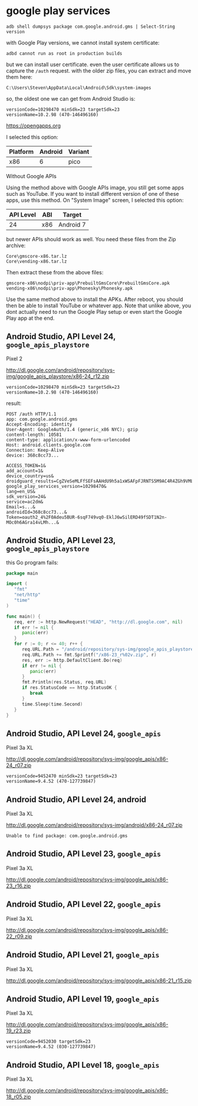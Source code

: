 # google play services

~~~
adb shell dumpsys package com.google.android.gms | Select-String version
~~~

with Google Play versions, we cannot install system certificate:

~~~
adbd cannot run as root in production builds
~~~

but we can install user certificate. even the user certificate allows us to
capture the `/auth` request. with the older zip files, you can extract and move
them here:

~~~
C:\Users\Steven\AppData\Local\Android\Sdk\system-images
~~~

so, the oldest one we can get from Android Studio is:

~~~
versionCode=10298470 minSdk=23 targetSdk=23
versionName=10.2.98 (470-146496160)
~~~

https://opengapps.org

I selected this option:

Platform | Android | Variant
---------|---------|--------
x86      | 6       | pico

Without Google APIs

Using the method above with Google APIs image, you still get some apps such as
YouTube. If you want to install different version of one of these apps, use
this method. On "System Image" screen, I selected this option:

API Level | ABI | Target
----------|-----|----------
24        | x86 | Android 7

but newer APIs should work as well. You need these files from the Zip archive:

~~~
Core\gmscore-x86.tar.lz
Core\vending-x86.tar.lz
~~~

Then extract these from the above files:

~~~
gmscore-x86\nodpi\priv-app\PrebuiltGmsCore\PrebuiltGmsCore.apk
vending-x86\nodpi\priv-app\Phonesky\Phonesky.apk
~~~

Use the same method above to install the APKs. After reboot, you should then be
able to install YouTube or whatever app. Note that unlike above, you dont
actually need to run the Google Play setup or even start the Google Play app at
the end.

## Android Studio, API Level 24, `google_apis_playstore`

Pixel 2

<http://dl.google.com/android/repository/sys-img/google_apis_playstore/x86-24_r12.zip>

~~~
versionCode=10298470 minSdk=23 targetSdk=23
versionName=10.2.98 (470-146496160)
~~~

result:

~~~
POST /auth HTTP/1.1
app: com.google.android.gms
Accept-Encoding: identity
User-Agent: GoogleAuth/1.4 (generic_x86 NYC); gzip
content-length: 10581
content-type: application/x-www-form-urlencoded
Host: android.clients.google.com
Connection: Keep-Alive
device: 368c8cc73...

ACCESS_TOKEN=1&
add_account=1&
device_country=us&
droidguard_results=CgZVeSeMLFfSEFsAAHdU9h5a1xWSAFpFJRNTS5M9AC4R4ZGh9VMLBADDJ6...&
google_play_services_version=10298470&
lang=en_US&
sdk_version=24&
service=ac2dm&
Email=s...&
androidId=368c8cc73...&
Token=oauth2_4%2F0Adeu5BUR-6sqF749vq0-EklJ6wSilERD49fSDT1N2n-MOc0h6AGra14vLMh...&
~~~

## Android Studio, API Level 23, `google_apis_playstore`

this Go program fails:

~~~go
package main

import (
   "fmt"
   "net/http"
   "time"
)

func main() {
   req, err := http.NewRequest("HEAD", "http://dl.google.com", nil)
   if err != nil {
      panic(err)
   }
   for r := 0; r <= 40; r++ {
      req.URL.Path = "/android/repository/sys-img/google_apis_playstore"
      req.URL.Path += fmt.Sprintf("/x86-23_r%02v.zip", r)
      res, err := http.DefaultClient.Do(req)
      if err != nil {
         panic(err)
      }
      fmt.Println(res.Status, req.URL)
      if res.StatusCode == http.StatusOK {
         break
      }
      time.Sleep(time.Second)
   }
}
~~~

## Android Studio, API Level 24, `google_apis`

Pixel 3a XL

<http://dl.google.com/android/repository/sys-img/google_apis/x86-24_r07.zip>

~~~
versionCode=9452470 minSdk=23 targetSdk=23
versionName=9.4.52 (470-127739847)
~~~

## Android Studio, API Level 24, android

Pixel 3a XL

<http://dl.google.com/android/repository/sys-img/android/x86-24_r07.zip>

~~~
Unable to find package: com.google.android.gms
~~~

## Android Studio, API Level 23, `google_apis`

Pixel 3a XL

<http://dl.google.com/android/repository/sys-img/google_apis/x86-23_r16.zip>

## Android Studio, API Level 22, `google_apis`

Pixel 3a XL

<http://dl.google.com/android/repository/sys-img/google_apis/x86-22_r09.zip>

## Android Studio, API Level 21, `google_apis`

Pixel 3a XL

<http://dl.google.com/android/repository/sys-img/google_apis/x86-21_r15.zip>

## Android Studio, API Level 19, `google_apis`

Pixel 3a XL

<http://dl.google.com/android/repository/sys-img/google_apis/x86-19_r23.zip>

~~~
versionCode=9452030 targetSdk=23
versionName=9.4.52 (030-127739847)
~~~

## Android Studio, API Level 18, `google_apis`

Pixel 3a XL

<http://dl.google.com/android/repository/sys-img/google_apis/x86-18_r05.zip>
